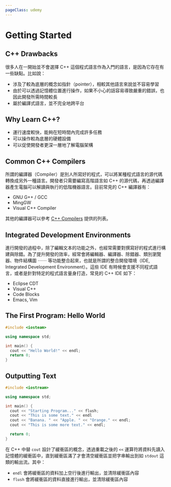 ```yaml
---
pageClass: udemy
---
```


# Getting Started

## C++ Drawbacks

很多人在一開始並不會選擇 C++ 這個程式語言作為入門的語言，是因為它存在有一些缺點。比如說：

- 涉及了較為底層的概念如指針（pointer），相較其他語言來說並不容易學習
- 由於可以透過記憶體位置進行操作，如果不小心的話容易導致嚴重的錯誤，也因此開發所需時間較長
- 屬於編譯式語言，並不完全地跨平台

## Why Learn C++?

- 運行速度較快，能夠在短時間內完成許多任務
- 可以操作較為底層的硬體設備
- 可以促使開發者更深一層地了解電腦架構

## Common C++ Compilers

所謂的編譯器（Compiler）是別人所寫好的程式，可以將某種程式語言的源代碼轉換成另外一種語言。開發者只需要編寫高階語言如 C++ 的源代碼，再透過編譯器產生電腦可以解讀與執行的低階機器語言。目前常見的 C++ 編譯器有：

- GNU G++ / GCC
- MingGW
- Visual C++ Compiler

其他的編譯器可以參考 [C++ Compilers](https://www.wikiwand.com/en/List_of_compilers#/C++_compilers) 提供的列表。

## Integrated Development Environments

進行開發的過程中，除了編輯文本的功能之外，也經常需要對撰寫好的程式進行構建與除錯。為了提升開發的效率，經常會將編輯器、編譯器、除錯器、類別瀏覽器、物件結構圖 ⋯⋯ 等功能整合起來，也就是所謂的整合開發環境（IDE, Integrated Development Environment）。這些 IDE 有時候會支援不同程式語言，或者是針對特定的程式語言量身打造，常見的 C++ IDE 如下：

- Eclipse CDT
- Visual C++
- Code Blocks
- Emacs, Vim

## The First Program: Hello World

```cpp
#include <iosteam>

using namespace std;

int main() {
  cout << "Hello World!" << endl;
  return 0;
}
```

## Outputting Text

```cpp
#include <iostream>

using namespace std;

int main() {
  cout << "Starting Program..." << flush;
  cout << "This is some text." << endl
  cout << "Banana. " << "Apple. " << "Orange." << endl;
  cout << "This is some more text." << endl;

  return 0;
}
```

在 C++ 中替 `cout` 設計了緩衝區的概念，透過重載之後的 `<<` 運算符將資料先讀入記憶體的緩衝區中，直到緩衝區滿了才會清空緩衝區並把字串輸出到如 `stdout` 這類的輸出流。其中：

- `endl` 會將緩衝區的資料加上空行後進行輸出，並清除緩衝區內容
- `flush` 會將緩衝區的資料直接進行輸出，並清除緩衝區內容
